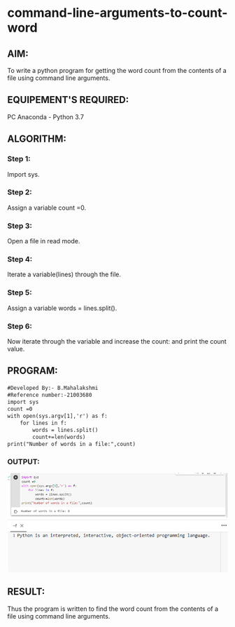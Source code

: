 # command-line-arguments-to-count-word
## AIM:
To write a python program for getting the word count from the contents of a file using command line arguments.
## EQUIPEMENT'S REQUIRED: 
PC
Anaconda - Python 3.7
## ALGORITHM: 
### Step 1:
Import sys.

### Step 2: 
Assign a variable count =0.
 
### Step 3: 
Open a file in read mode.

### Step 4: 
Iterate a variable(lines) through the file.

### Step 5:
Assign a variable words = lines.split().

### Step 6: 
Now iterate through the variable and increase the count: and print the count value.

## PROGRAM:
```
#Developed By:- B.Mahalakshmi
#Reference number:-21003680
import sys
count =0
with open(sys.argv[1],'r') as f:
    for lines in f:
        words = lines.split()
        count+=len(words)
print("Number of words in a file:",count)  
```

### OUTPUT:
![Github Logo](command.png)
![Github Logo](text.png)



## RESULT:
Thus the program is written to find the word count from the contents of a file using command line arguments.
